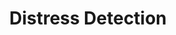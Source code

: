 ---
title: "Distress Detection" 
summary: "Aims to provide help to anyone in distress by analysing the surroundings"
ShowToc: true
---